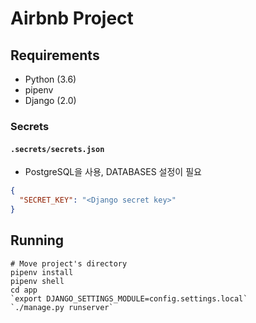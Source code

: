 # Airbnb Project

## Requirements

- Python (3.6)
- pipenv
- Django (2.0)

### Secrets

#### `.secrets/secrets.json`

- PostgreSQL을 사용, DATABASES 설정이 필요

```json
{
  "SECRET_KEY": "<Django secret key>"
}
```

## Running

```
# Move project's directory
pipenv install
pipenv shell
cd app
`export DJANGO_SETTINGS_MODULE=config.settings.local`
`./manage.py runserver`
```
